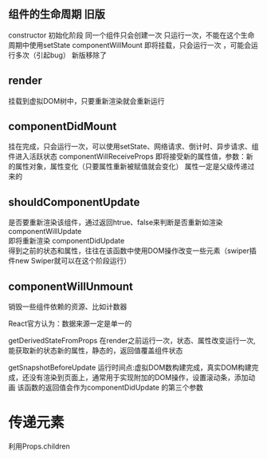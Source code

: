 ## 组件的生命周期 旧版
constructor 
初始化阶段 同一个组件只会创建一次  只运行一次，不能在这个生命周期中使用setState
componentWillMount 
即将挂载，只会运行一次 ，可能会运行多次（引起bug） 新版移除了
## render 
 挂载到虚拟DOM树中，只要重新渲染就会重新运行
## componentDidMount 
挂在完成，只会运行一次，可以使用setState、网络请求、倒计时、异步请求、组件进入活跃状态
 componentWillReceiveProps 
 即将接受新的属性值，参数：新的属性对象，属性变化（只要属性重新被赋值就会变化） 属性一定是父级传递过来的
## shouldComponentUpdate  
是否要重新渲染该组件，通过返回htrue、false来判断是否重新如渲染
 componentWillUpdate   
 即将重新渲染 
 componentDidUpdate  
  得到之前的状态和属性，往往在该函数中使用DOM操作改变一些元素（swiper插件new Swiper就可以在这个阶段运行）
## componentWillUnmount 
 销毁一些组件依赖的资源、比如计数器


 React官方认为：数据来源一定是单一的


 getDerivedStateFromProps
 在render之前运行一次，状态、属性改变运行一次,能获取新的状态新的属性，静态的，返回值覆盖组件状态

 getSnapshotBeforeUpdate
 运行时间点:虚拟DOM数构建完成，真实DOM构建完成，还没有渲染到页面上，通常用于实现附加的DOM操作，设置滚动条，添加动画
 该函数的返回值会作为componentDidUpdate 的第三个参数

 # 传递元素
 利用Props.children


 